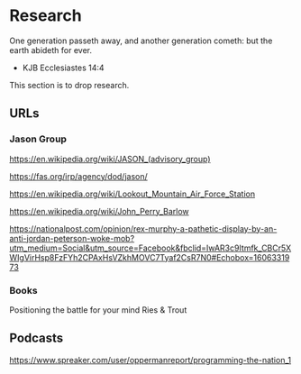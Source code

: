 Research
=============

One generation passeth away, and another generation cometh: but the earth abideth for ever.

- KJB Ecclesiastes 14:4

This section is to drop research.


URLs
-------

### Jason Group

https://en.wikipedia.org/wiki/JASON_(advisory_group)

https://fas.org/irp/agency/dod/jason/

https://en.wikipedia.org/wiki/Lookout_Mountain_Air_Force_Station

https://en.wikipedia.org/wiki/John_Perry_Barlow

https://nationalpost.com/opinion/rex-murphy-a-pathetic-display-by-an-anti-jordan-peterson-woke-mob?utm_medium=Social&utm_source=Facebook&fbclid=IwAR3c9Itmfk_CBCr5XWIgVirHsp8FzFYh2CPAxHsVZkhMOVC7Tyaf2CsR7N0#Echobox=1606331973

### Books

Positioning the battle for your mind  Ries & Trout


Podcasts
-------------

https://www.spreaker.com/user/oppermanreport/programming-the-nation_1

